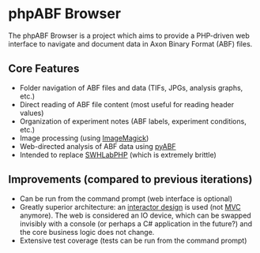 # phpABF Browser

The phpABF Browser is a project which aims to provide a PHP-driven web interface to navigate and document data in Axon Binary Format (ABF) files.

## Core Features
* Folder navigation of ABF files and data (TIFs, JPGs, analysis graphs, etc.)
* Direct reading of ABF file content (most useful for reading header values)
* Organization of experiment notes (ABF labels, experiment conditions, etc.)
* Image processing (using [ImageMagick](https://imagemagick.org))
* Web-directed analysis of ABF data using [pyABF](https://github.com/swharden/pyABF)
* Intended to replace [SWHLabPHP](https://github.com/swharden/SWHLabPHP) (which is extremely brittle)

## Improvements (compared to previous iterations)
* Can be run from the command prompt (web interface is optional)
* Greatly superior architecture: an [interactor design](https://softwareengineering.stackexchange.com/questions/357052/clean-architecture-use-case-containing-the-presenter-or-returning-data) is used (not [MVC](https://en.wikipedia.org/wiki/Model%E2%80%93view%E2%80%93controller) anymore). The
web is considered an IO device, which can be swapped invisibly with a console
(or perhaps a C# application in the future?) and the core business logic does
not change.
* Extensive test coverage (tests can be run from the command prompt)